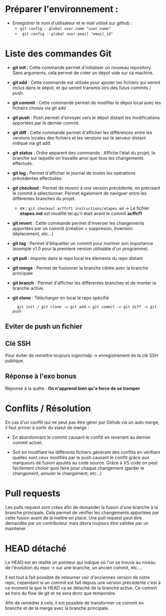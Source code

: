 # Préparer l'environnement :

- Enregistrer le nom d'utilisateur et le mail utilisé sur github :
    - <code>git config --global user.name "user_name"</code>
    - <code> git config --global user.email "email_id"</code>

# Liste des commandes Git
- **git init** : Cette commande permet d'initialiser un nouveau repository. Sans arguments, cela permet de créer un dépot vide sur sa machine.

- **git add** : Cette commande est utilisée pour ajouter les fichiers qui seront inclus dans le dépot, et qui seront transmis lors des futus commits / push.

- **git commit** : Cette commande permet de modifier le dépot local avec les ficheirs choisis via git add

- **git push** : Push permet d'envoyer vers le dépot distant les modifications apportées par le dernier commit. 

- **git diff** : Cette commande permet d'afficher les différences entre les versions locales des fichiers et les versions sur le serveur distant indiqué via git add.

- **git status** :
Ordre apparent des commande : Affiche l'état du projet, la branche sur laquelle on travaille ainsi que tous les changements effectués.

- **git log** : Permet d'afficher le journal de toutes les opérations précédentes effectuées.

- **git checkout** : Permet de revenir à une version précédente, en précisant le commit à sélectionner. Permet également de naviguer entre les différentes branches du projet.

    - ex : <code>git checkout acffcf1 instructions/etapes.md</code> -> Le fichier **etapes.md** est modifié tel qu'il était avant le commit **acffcf1**
- **git revert** : Cette commande permet d'inverser les changements apportées par un commit (création > suppresion, inversion déplacement, etc...)

- **git tag** : Permet d'étiquetter un commit pour montrer son importance (exemple v1.0 pour la premiere version utilisable d'un programme).

- **git pull** : Importe dans le repo local les élements du repo distant 

- **git merge** : Permet de fusionner la branche ciblée avec la branche principale

- **git branch** : Permet d'afficher les différentes branches et de monter la branche active.

- **git clone** : Télécharger en local le repo spécifié 

        git init / git clone -> git add-> git commit -> git diff -> git push

## Eviter de push un fichier



## Clé SSH
Pour éviter de remettre toujours login/mdp -> enregistrement de la clé SSH publique.


## Réponse à l'exo bonus 
Réponse à la quête : **On n'apprend bien qu'a force de se tromper**

# Conflits / Résolution

En cas d'un conflit qui ne peut pas être gérer par Github via un auto merge, il faut arriver à sortir du statut de merge :

- En abandonnant le commit causant le conflit en revenant au dernier commit actuel.

- Soit en modifiant les différents fichiers générant des conflits en vérifiant quelles sont ceux modifiés par le push causant le conflit grâce aux marqueurs de fusion ajoutés au code source. Grâce à VS code on peut facilement choisir quoi faire pour chaque changement (garder le changement, annuler le changement, etc...)

# Pull requests 

Les pulls request sont crées afin de demander la fusion d'une branche à la branche principale. Cela permet de vérifier les changements apportées par cette fusion avant de la mettre en place. Une pull request peut être demandée par un contributeur mais devra toujours être validée par un maintener.

# HEAD détaché

Le HEAD est en réalité un pointeur qui indique où l'on se trouve au niveau de l'évolution du repo -> sur une branche, un ancien commit, etc....

Il est tout à fait possible de retourner voir d'anciennes version de notre repo, cependant si un commit est fait depuis une version précédente c'est à ce moment la que le HEAD va se détaché de la branche active. Ce commit se hors du flow de git et ne sera donc que temporaire.

Afin de remédier à cela, il est possible de transformer ce commit en branche et de la merge avec la branche principale.
